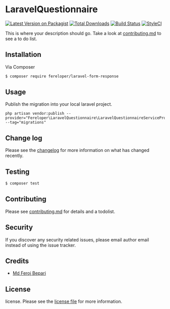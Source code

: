 # LaravelQuestionnaire

[![Latest Version on Packagist][ico-version]][link-packagist]
[![Total Downloads][ico-downloads]][link-downloads]
[![Build Status][ico-travis]][link-travis]
[![StyleCI][ico-styleci]][link-styleci]

This is where your description should go. Take a look at [contributing.md](contributing.md) to see a to do list.

## Installation

Via Composer

``` bash
$ composer require fereloper/laravel-form-response
```

## Usage
Publish the migration into your local laravel project.
```
php artisan vendor:publish --provider="Fereloper\LaravelQuestionnaire\LaravelQuestionnaireServiceProvider" --tag="migrations"
```

## Change log

Please see the [changelog](changelog.md) for more information on what has changed recently.

## Testing

``` bash
$ composer test
```

## Contributing

Please see [contributing.md](contributing.md) for details and a todolist.

## Security

If you discover any security related issues, please email author email instead of using the issue tracker.

## Credits

- [Md Feroj Bepari][link-author]

## License

license. Please see the [license file](license.md) for more information.

[ico-version]: https://img.shields.io/packagist/v/fereloper/laravel-questionnaire.svg?style=flat-square
[ico-downloads]: https://img.shields.io/packagist/dt/fereloper/laravel-questionnaire.svg?style=flat-square
[ico-travis]: https://img.shields.io/travis/fereloper/laravel-questionnaire/master.svg?style=flat-square
[ico-styleci]: https://styleci.io/repos/12345678/shield

[link-packagist]: https://packagist.org/packages/fereloper/laravel-form-response
[link-downloads]: https://packagist.org/packages/fereloper/laravel-form-response
[link-travis]: https://travis-ci.org/fereloper/laravel-questionnaire
[link-styleci]: https://styleci.io/repos/12345678
[link-author]: https://github.com/fereloper
[link-contributors]: ../../contributors
